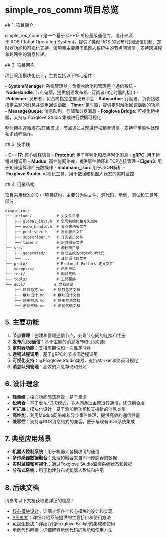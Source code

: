 # simple_ros_comm 项目总览

## 1. 项目简介

simple_ros_comm 是一个基于 C++17 的轻量级通信库，设计来源于 ROS (Robot Operating System)，提供了类似 ROS 的发布/订阅通信机制、定时器功能和可视化支持。该项目主要用于机器人系统中的节点间通信，支持跨进程和跨网络的消息传递。

## 2. 项目架构

项目采用模块化设计，主要包括以下核心组件：

- **SystemManager**: 系统管理器，负责初始化和管理整个通信系统
- **NodeHandle**: 节点句柄，提供创建发布者、订阅者和定时器的接口
- **Publisher**: 发布者，负责向指定主题发布消息
- **Subscriber**: 订阅者，负责接收指定主题的消息并调用回调函数
- **Timer**: 定时器，提供定时触发回调函数的功能
- **MessageQueue**: 消息队列，存储和分发消息
- **Foxglove Bridge**: 可视化桥接器，支持与 Foxglove Studio 集成进行数据可视化

整体架构遵循发布/订阅模式，节点通过主题进行松耦合通信，支持异步事件处理和多线程操作。

## 3. 技术栈

- **C++17**: 核心编程语言
- **Protobuf**: 用于序列化和反序列化消息
- **gRPC**: 用于远程过程调用
- **Muduo**: 高性能网络库，提供事件循环和TCP连接管理
- **Eigen3**: 用于矩阵运算和四元数操作
- **nlohmann_json**: 用于JSON解析
- **Foxglove Studio**: 可视化工具，用于数据和机器人状态的实时监控

## 4. 目录结构

项目采用标准的C++项目结构，主要分为头文件、源代码、示例、测试和工具等部分：

```
simple_ros/
├── include/           # 头文件目录
│   ├── global_init.h  # 全局初始化相关头文件
│   ├── node_handle.h  # 节点句柄头文件
│   ├── publisher.h    # 发布者头文件
│   ├── subscriber.h   # 订阅者头文件
│   └── timer.h        # 定时器头文件
├── src/               # 源代码目录
│   ├── generated/     # 自动生成的protobuf代码
│   └── ...            # 其他源代码文件
├── proto/             # Protocol Buffers 定义文件
├── examples/          # 示例代码
├── test/              # 测试代码
├── tools/             # 工具程序
└── docs/             # 文档目录
    ├── 项目总览.md    # 项目总览文档
    ├── 模块设计.md    # 模块设计文档
    ├── 使用方法.md    # 使用方法文档
    └── 示例代码.md    # 示例代码文档
```

## 5. 主要功能

1. **节点管理**：创建和管理通信节点，处理节点间的连接和注册
2. **发布/订阅通信**：基于主题的消息发布和订阅机制
3. **定时器功能**：支持周期性和一次性定时器
4. **远程过程调用**：基于gRPC的节点间远程调用
5. **可视化支持**：与Foxglove Studio集成，支持Marker和路径可视化
6. **消息队列管理**：高效的消息存储和分发

## 6. 设计理念

- **轻量级**：核心功能简洁高效，易于集成
- **松耦合**：基于发布/订阅模式，节点间通过主题进行通信，降低耦合度
- **可扩展**：模块化设计，易于添加新功能和支持新的消息类型
- **高性能**：利用Muduo网络库和异步事件处理，提供高效的通信性能
- **兼容性**：支持与ROS消息格式的兼容，便于与现有ROS系统集成

## 7. 典型应用场景

- **机器人控制系统**：用于机器人各模块间的通信
- **多传感器数据融合**：处理和融合来自不同传感器的数据
- **实时监控和可视化**：通过Foxglove Studio监控系统状态和数据
- **分布式系统**：用于构建分布式机器人系统和应用

## 8. 后续文档

请参考以下文档获取更详细的信息：

- [核心模块设计](核心模块设计.md)：详细介绍各个核心模块的设计和实现
- [API参考](API参考.md)：详细介绍系统提供的主要接口和使用方法
- [可视化模块](可视化模块.md)：详细介绍Foxglove Bridge的集成和使用
- [示例代码解析](示例代码解析.md)：详细解释示例代码的功能和使用方法
